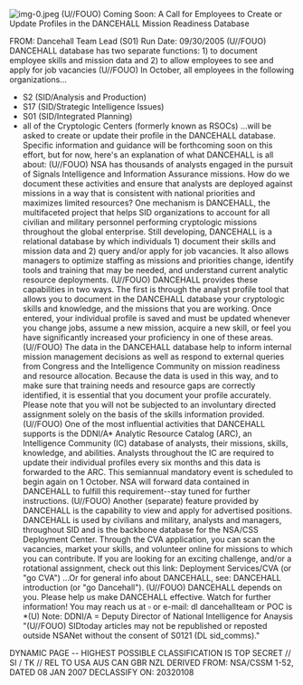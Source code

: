 ![img-0.jpeg](img-0.jpeg)
(U//FOUO) Coming Soon: A Call for Employees to Create or Update Profiles in the DANCEHALL Mission Readiness Database

FROM:
Dancehall Team Lead (S01)
Run Date: 09/30/2005
(U//FOUO) DANCEHALL database has two separate functions: 1) to document employee skills and mission data and 2) to allow employees to see and apply for job vacancies
(U//FOUO) In October, all employees in the following organizations...

- S2 (SID/Analysis and Production)
- S17 (SID/Strategic Intelligence Issues)
- S01 (SID/Integrated Planning)
- all of the Cryptologic Centers (formerly known as RSOCs)
...will be asked to create or update their profile in the DANCEHALL database. Specific information and guidance will be forthcoming soon on this effort, but for now, here's an explanation of what DANCEHALL is all about:
(U//FOUO) NSA has thousands of analysts engaged in the pursuit of Signals Intelligence and Information Assurance missions. How do we document these activities and ensure that analysts are deployed against missions in a way that is consistent with national priorities and maximizes limited resources? One mechanism is DANCEHALL, the multifaceted project that helps SID organizations to account for all civilian and military personnel performing cryptologic missions throughout the global enterprise. Still developing, DANCEHALL is a relational database by which individuals 1) document their skills and mission data and 2) query and/or apply for job vacancies. It also allows managers to optimize staffing as missions and priorities change, identify tools and training that may be needed, and understand current analytic resource deployments.
(U//FOUO) DANCEHALL provides these capabilities in two ways. The first is through the analyst profile tool that allows you to document in the DANCEHALL database your cryptologic skills and knowledge, and the missions that you are working. Once entered, your individual profile is saved and must be updated whenever you change jobs, assume a new mission, acquire a new skill, or feel you have significantly increased your proficiency in one of these areas.
(U//FOUO) The data in the DANCEHALL database help to inform internal mission management decisions as well as respond to external queries from Congress and the Intelligence Community on mission readiness and resource allocation. Because the data is used in this way, and to make sure that training needs and resource gaps are correctly identified, it is essential that you document your profile accurately. Please note that you will not be subjected to an involuntary directed assignment solely on the basis of the skills information provided.
(U//FOUO) One of the most influential activities that DANCEHALL supports is the DDNI/A* Analytic Resource Catalog (ARC), an Intelligence Community (IC) database of analysts, their missions, skills, knowledge, and abilities. Analysts throughout the IC are required to update their individual profiles every six months and this data is forwarded to the ARC. This semiannual mandatory event is scheduled to begin again on 1 October. NSA will forward data contained in DANCEHALL to fulfill this requirement--stay tuned for further instructions.
(U//FOUO) Another (separate) feature provided by DANCEHALL is the capability to view and apply for advertised positions. DANCEHALL is used by civilians and military, analysts and managers, throughout SID and is the backbone database for the NSA/CSS Deployment Center. Through the CVA application, you can scan the vacancies, market your skills, and volunteer online for missions to which you can contribute. If you are looking for an exciting challenge,
and/or a rotational assignment, check out this link:
Deployment Services/CVA (or "go CVA")
...Or for general info about DANCEHALL, see:
DANCEHALL introduction (or "go Dancehall").
(U//FOUO) DANCEHALL depends on you. Please help us make DANCEHALL effective. Watch for further information! You may reach us at $\square$ or e-mail: dl dancehallteam or
POC is
*(U) Note: DDNI/A = Deputy Director of National Intelligence for Anaysis
"(U//FOUO) SIDtoday articles may not be republished or reposted outside NSANet without the consent of S0121 (DL sid_comms)."

DYNAMIC PAGE -- HIGHEST POSSIBLE CLASSIFICATION IS
TOP SECRET // SI / TK // REL TO USA AUS CAN GBR NZL
DERIVED FROM: NSA/CSSM 1-52, DATED 08 JAN 2007 DECLASSIFY ON: 20320108
